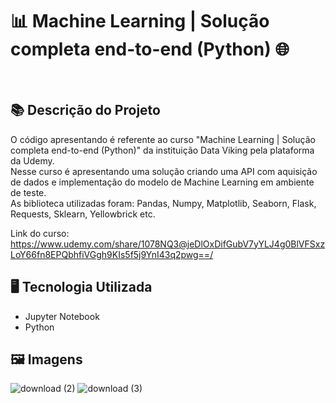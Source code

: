 # 📊 Machine Learning | Solução completa end-to-end (Python) 🌐
<br>

## 📚 Descrição do Projeto
O código apresentando é referente ao curso "Machine Learning | Solução completa end-to-end (Python)" da instituição Data Viking pela plataforma da Udemy.
<br>Nesse curso é apresentando uma solução criando uma API com aquisição de dados e implementação do modelo de Machine Learning em ambiente de teste.
<br>As biblioteca utilizadas foram: Pandas, Numpy, Matplotlib, Seaborn, Flask, Requests, Sklearn, Yellowbrick etc.


Link do curso: https://www.udemy.com/share/1078NQ3@jeDlOxDifGubV7yYLJ4g0BlVFSxzLoY66fn8EPQbhfiVGgh9KIs5f5j9YnI43q2pwg==/

## 🖥️ Tecnologia Utilizada
- Jupyter Notebook
- Python

## 🖼️ Imagens
![download (2)](https://github.com/VitorSouza01/Machine_Learning_Solucao_comple_a_end-to-end_-Python-/assets/104541182/953b09a9-ef2d-49bb-9476-0e7b415121d8)
![download (3)](https://github.com/VitorSouza01/Machine_Learning_Solucao_comple_a_end-to-end_-Python-/assets/104541182/528909f9-1cc4-4c6b-88cd-4b125d3eff4a)
